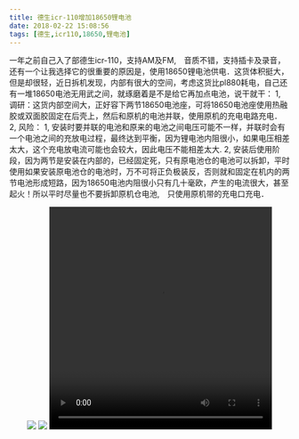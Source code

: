 ```yaml
---
title: 德生icr-110增加18650锂电池
date: 2018-02-22 15:08:56
tags: [德生,icr110,18650,锂电池]
---
```

一年之前自己入了部德生icr-110，支持AM及FM,　音质不错，支持插卡及录音，还有一个让我选择它的很重要的原因是，使用18650锂电池供电．这货体积挺大，但是却很轻，近日拆机发现，内部有很大的空间，考虑这货比pl880耗电，自己还有一堆18650电池无用武之间，就琢磨着是不是给它再加点电池，说干就干：
	1, 调研：这货内部空间大，正好容下两节18650电池座，可将18650电池座使用热融胶或双面胶固定在后壳上，然后和原机的电池并联，使用原机的充电电路充电．
	2, 风险：
		1, 安装时要并联的电池和原来的电池之间电压可能不一样，并联时会有一个电池之间的充放电过程，最终达到平衡，因为锂电池内阻很小，如果电压相差太大，这个充电放电流可能也会较大，因此电压不能相差太大.
		2, 安装后使用阶段，因为两节是安装在内部的，已经固定死，只有原电池仓的电池可以拆卸，平时使用如果安装原电池仓的电池时，万不可将正负极装反，否则就和固定在机内的两节电池形成短路，因为18650电池内阻很小只有几十毫欧，产生的电流很大，甚至起火！所以平时尽量也不要拆卸原机仓电池,　只使用原机带的充电口充电．

<div style="text-align: center">
	<img src="/image/icr_110_1.jpg" style="max-width: 400px">
	<img src="/image/icr_110_2.jpg" style="max-width: 400px">
	<video src="/image/icr_110_video.mp4" controls="controls" width="400" height="400">
	您的浏览器不支持 video 标签。
	</video>
</div>
